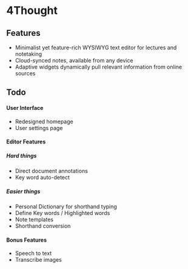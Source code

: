 # 4Thought

## Features

-   Minimalist yet feature-rich WYSIWYG text editor for lectures and notetaking
-   Cloud-synced notes, available from any device
-   Adaptive widgets dynamically pull relevant information from online sources

## Todo

#### User Interface

-   Redesigned homepage
-   User settings page

#### Editor Features

##### Hard things

-   Direct document annotations
-   Key word auto-detect

##### Easier things

-   Personal Dictionary for shorthand typing
-   Define Key words / Highlighted words
-   Note templates
-   Shorthand conversion

#### Bonus Features

-   Speech to text
-   Transcribe images
